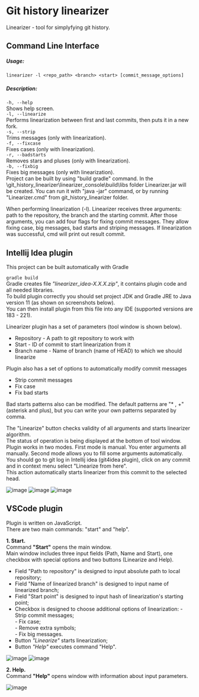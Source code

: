 # Git history linearizer
Linearizer - tool for simplyfying git history.  

## Command Line Interface
##### Usage:
`linearizer -l <repo_path> <branch> <start> [commit_message_options]`
##### Description:
`-h, --help`  
Shows help screen.  
`-l, --linearize`  
Performs linearization between first and last commits, then puts it in a new fork.   
`-s, --strip`  
 Trims messages (only with linearization).  
`-f, --fixcase`  
 Fixes cases (only with linearization).  
`-r, --badstarts`  
 Removes stars and pluses (only with linearization).  
 `-b, --fixbig`  
 Fixes big messages (only with linearization).  
Project can be built by using "build gradle" command. In the \git_history_linearizer\linearizer_console\build\libs folder Linearizer.jar will be created. You can run it with "java -jar" command, or by running "Linearizer.cmd" from git_history_linearizer folder.  

When performing linearization (-l). Linearizer receives three arguments: path to the repository, the branch and the starting commit. After those arguments, you can add four flags for fixing commit messages. They allow fixing case, big messages, bad starts and striping messages. If linearization was successful, cmd will print out result commit.  

## Intellij Idea plugin
This project can be built automatically with Gradle  

`gradle build`  
Gradle creates file *"linearizer_idea-X.X.X.zip"*, it contains plugin code and all needed libraries.  
To build plugin correctly you should set project JDK and Gradle JRE to Java version 11 (as shown on screenshots below).  
You can then install plugin from this file into any IDE (supported versions are 183 - 221).  

Linearizer plugin has a set of parameters (tool window is shown below).  
* Repository - A path to git repository to work with
*	Start - ID of commit to start linearization from it
*	Branch name - Name of branch (name of HEAD) to which we should linearize   

Plugin also has a set of options to automatically modify commit messages
*	Strip commit messages
*	Fix case
*	Fix bad starts  

Bad starts patterns also can be modified. The default patterns are "* , +" (asterisk and plus), but you can write your own patterns separated by comma.  

The "Linearize" button checks validity of all arguments and starts linearizer algorithm.  
The status of operation is being displayed at the bottom of tool window.  
Plugin works in two modes. First mode is manual. You enter arguments all manually.
Second mode allows you to fill some arguments automatically. You should go to git log in Intellij idea (git4idea plugin), click on any commit and in context menu select "Linearize from here".  
This action automatically starts linearizer from this commit to the selected head.  

![image](https://user-images.githubusercontent.com/79219538/124463154-237d0f80-dd9b-11eb-9841-8947d6c52eca.png)
![image](https://user-images.githubusercontent.com/79219538/124463671-e6654d00-dd9b-11eb-9eb4-8c439f65bb3e.png)
![image](https://user-images.githubusercontent.com/79219538/124463688-eb2a0100-dd9b-11eb-9644-1d88aa52b4c5.png)

## VSCode plugin  

Plugin is written on JavaScript.  
There are two main commands: "start" and "help".  

**1. Start.**  
 Command **"Start"** opens the main window.  
Main window includes three input fields (Path, Name and Start), one checkbox with special options and two buttons (Linearize and Help).
* Field "Path to repository" is designed to input absolute path to local repository;
* Field "Name of linearized branch" is designed to input name of linearized branch;
* Field "Start point" is designed to input hash of linearization's starting point;
* Checkbox is designed to choose additional options of linearization:
		 - Strip commit messages;  
		 - Fix case;  
		 - Remove extra symbols;  
		 - Fix big messages.  
* Button *"Linearize"* starts linearization;
* Button *"Help"* executes command "Help".  
 
![image](https://user-images.githubusercontent.com/79219538/124465177-c33b9d00-dd9d-11eb-9fc8-a62593f6c195.png)
![image](https://user-images.githubusercontent.com/79219538/124465194-c9317e00-dd9d-11eb-93d7-8f97335afa16.png)  

**2. Help.**  
 Command **"Help"** opens window with information about input parameters.  
 
![image](https://user-images.githubusercontent.com/79219538/124465355-fda53a00-dd9d-11eb-892b-f0815ef1382b.png)



